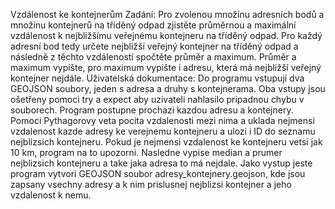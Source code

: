 Vzdálenost ke kontejnerům
Zadání:
Pro zvolenou množínu adresních bodů a množinu kontejnerů na tříděný odpad zjistěte průměrnou a maximální vzdálenost k nejbližšímu veřejnému kontejneru na tříděný odpad. Pro každý adresní bod tedy určete nejbližší veřejný kontejner na tříděný odpad a následně z těchto vzdáleností spočtěte průměr a maximum. Průměr a maximum vypište, pro maximum vypište i adresu, která má nejbližší veřejný kontejner nejdále.
Uživatelská dokumentace:
Do programu vstupují dva GEOJSON soubory, jeden s adresa a druhy s kontejnerama. Oba vstupy jsou ošetřeny pomoci try a expect aby uzivateli nahlasilo pripadnou chybu v souborech. Program postupne prochazi kazdou adresu a kontejnery. Pomoci Pythagorovy veta pocita vzdalenosti mezi nima a uklada nejmensi vzdalenost kazde adresy ke verejnemu kontejneru a ulozi i ID do seznamu nejblizsich kontejneru. Pokud je nejmensi vzdalenost ke kontejneru vetsi jak 10 km, program na to upozorni. Nasledne vypise median a prumer nejblizsich kontejneru a take jaka adresa to má nejdale. Jako vystup jeste program vytvori GEOJSON soubor adresy_kontejnery.geojson, kde jsou zapsany vsechny adresy a k nim prislusnej nejblizsi kontejner a jeho vzdalenost k nemu.